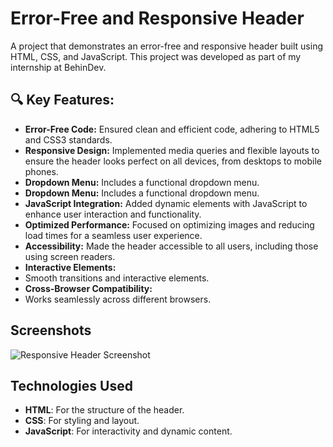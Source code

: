 # Error-Free and Responsive Header

A project that demonstrates an error-free and responsive header built using HTML, CSS, and JavaScript. This project was developed as part of my internship at BehinDev.

## 🔍 Key Features:

- **Error-Free Code:**
  Ensured clean and efficient code, adhering to HTML5 and CSS3 standards.
- **Responsive Design:**
  Implemented media queries and flexible layouts to ensure the header looks perfect on all devices, from desktops to mobile phones.
- **Dropdown Menu:**
  Includes a functional dropdown menu.
- **Dropdown Menu:**
  Includes a functional dropdown menu.
- **JavaScript Integration:**
  Added dynamic elements with JavaScript to enhance user interaction and functionality.
- **Optimized Performance:**
  Focused on optimizing images and reducing load times for a seamless user experience.
- **Accessibility:**
  Made the header accessible to all users, including those using screen readers.
- **Interactive Elements:**
- Smooth transitions and interactive elements.
- **Cross-Browser Compatibility:**
- Works seamlessly across different browsers.

## Screenshots

![Responsive Header Screenshot](images/screenshot=01.PNG)

## Technologies Used

- **HTML**: For the structure of the header.
- **CSS**: For styling and layout.
- **JavaScript**: For interactivity and dynamic content.
